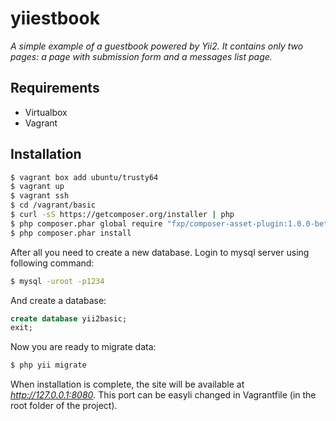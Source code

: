yiiestbook
==========

*A simple example of a guestbook powered by Yii2. It contains only two pages: a page with submission form and a messages list page.*

## Requirements
* Virtualbox
* Vagrant

## Installation
```sh
$ vagrant box add ubuntu/trusty64
$ vagrant up
$ vagrant ssh
$ cd /vagrant/basic
$ curl -sS https://getcomposer.org/installer | php
$ php composer.phar global require "fxp/composer-asset-plugin:1.0.0-beta4"
$ php composer.phar install
```
After all you need to create a new database. Login to mysql server using following command:
```sh
$ mysql -uroot -p1234
```

And create a database:
```sql
create database yii2basic;
exit;
```

Now you are ready to migrate data:
```sh
$ php yii migrate
```

When installation is complete, the site will be available at *http://127.0.0.1:8080*. This port can be easyli changed in Vagrantfile (in the root folder of the project).